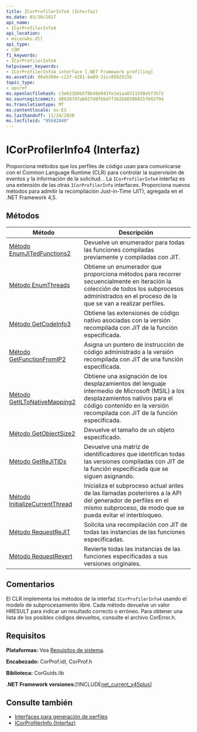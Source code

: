 ```yaml
---
title: ICorProfilerInfo4 (Interfaz)
ms.date: 03/30/2017
api_name:
- ICorProfilerInfo4
api_location:
- mscorwks.dll
api_type:
- COM
f1_keywords:
- ICorProfilerInfo4
helpviewer_keywords:
- ICorProfilerInfo4 interface [.NET Framework profiling]
ms.assetid: 80a5308e-c22f-4201-ba89-31cc8562515b
topic_type:
- apiref
ms.openlocfilehash: c3e623b0b5f8b49e043fe3a1aa8311558e573573
ms.sourcegitcommit: d8020797a6657d0fbbdff362b80300815f682f94
ms.translationtype: MT
ms.contentlocale: es-ES
ms.lasthandoff: 11/24/2020
ms.locfileid: "95682840"
---
```

# <a name="icorprofilerinfo4-interface"></a>ICorProfilerInfo4 (Interfaz)

Proporciona métodos que los perfiles de código usan para comunicarse con el Common Language Runtime (CLR) para controlar la supervisión de eventos y la información de la solicitud. . La `ICorProfilerInfo4` interfaz es una extensión de las otras `ICorProfilerInfo` interfaces. Proporciona nuevos métodos para admitir la recompilación Just-in-Time (JIT), agregada en el .NET Framework 4,5.  
  
## <a name="methods"></a>Métodos  
  
|Método|Descripción|  
|------------|-----------------|  
|[Método EnumJITedFunctions2](icorprofilerinfo4-enumjitedfunctions2-method.md)|Devuelve un enumerador para todas las funciones compiladas previamente y compiladas con JIT.|  
|[Método EnumThreads](icorprofilerinfo4-enumthreads-method.md)|Obtiene un enumerador que proporciona métodos para recorrer secuencialmente en iteración la colección de todos los subprocesos administrados en el proceso de la que se van a realizar perfiles.|  
|[Método GetCodeInfo3](icorprofilerinfo4-getcodeinfo3-method.md)|Obtiene las extensiones de código nativo asociadas con la versión recompilada con JIT de la función especificada.|  
|[Método GetFunctionFromIP2](icorprofilerinfo4-getfunctionfromip2-method.md)|Asigna un puntero de instrucción de código administrado a la versión recompilada con JIT de una función especificada.|  
|[Método GetILToNativeMapping2](icorprofilerinfo4-getiltonativemapping2-method.md)|Obtiene una asignación de los desplazamientos del lenguaje intermedio de Microsoft (MSIL) a los desplazamientos nativos para el código contenido en la versión recompilada con JIT de la función especificada.|  
|[Método GetObjectSize2](icorprofilerinfo4-getobjectsize2-method.md)|Devuelve el tamaño de un objeto especificado.|  
|[Método GetReJITIDs](icorprofilerinfo4-getrejitids-method.md)|Devuelve una matriz de identificadores que identifican todas las versiones compiladas con JIT de la función especificada que se siguen asignando.|  
|[Método InitializeCurrentThread](icorprofilerinfo4-initializecurrentthread-method.md)|Inicializa el subproceso actual antes de las llamadas posteriores a la API del generador de perfiles en el mismo subproceso, de modo que se pueda evitar el interbloqueo.|  
|[Método RequestReJIT](icorprofilerinfo4-requestrejit-method.md)|Solicita una recompilación con JIT de todas las instancias de las funciones especificadas.|  
|[Método RequestRevert](icorprofilerinfo4-requestrevert-method.md)|Revierte todas las instancias de las funciones especificadas a sus versiones originales.|  
  
## <a name="remarks"></a>Comentarios  

 El CLR implementa los métodos de la interfaz `ICorProfilerInfo4` usando el modelo de subprocesamiento libre. Cada método devuelve un valor HRESULT para indicar un resultado correcto o erróneo. Para obtener una lista de los posibles códigos devueltos, consulte el archivo CorError.h.  
  
## <a name="requirements"></a>Requisitos  

 **Plataformas:** Vea [Requisitos de sistema](../../get-started/system-requirements.md).  
  
 **Encabezado:** CorProf.idl, CorProf.h  
  
 **Biblioteca:** CorGuids.lib  
  
 **.NET Framework versiones:**[!INCLUDE[net_current_v45plus](../../../../includes/net-current-v45plus-md.md)]  
  
## <a name="see-also"></a>Consulte también

- [Interfaces para generación de perfiles](profiling-interfaces.md)
- [ICorProfilerInfo (Interfaz)](icorprofilerinfo-interface.md)
